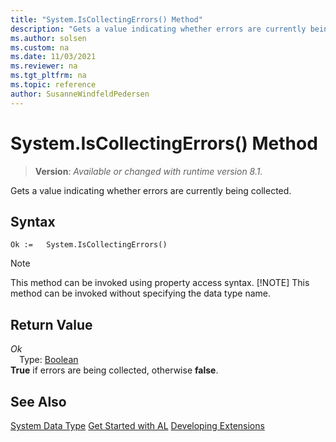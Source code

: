 ```yaml
---
title: "System.IsCollectingErrors() Method"
description: "Gets a value indicating whether errors are currently being collected."
ms.author: solsen
ms.custom: na
ms.date: 11/03/2021
ms.reviewer: na
ms.tgt_pltfrm: na
ms.topic: reference
author: SusanneWindfeldPedersen
---
```

[//]: # (START>DO_NOT_EDIT)
[//]: # (IMPORTANT:Do not edit any of the content between here and the END>DO_NOT_EDIT.)
[//]: # (Any modifications should be made in the .xml files in the ModernDev repo.)
# System.IsCollectingErrors() Method
> **Version**: _Available or changed with runtime version 8.1._

Gets a value indicating whether errors are currently being collected.


## Syntax
```AL
Ok :=   System.IsCollectingErrors()
```
> [!NOTE]
> This method can be invoked using property access syntax.
> [!NOTE]
> This method can be invoked without specifying the data type name.


## Return Value
*Ok*  
&emsp;Type: [Boolean](../boolean/boolean-data-type.md)  
**True** if errors are being collected, otherwise **false**.


[//]: # (IMPORTANT: END>DO_NOT_EDIT)
## See Also
[System Data Type](system-data-type.md)
[Get Started with AL](../../devenv-get-started.md)
[Developing Extensions](../../devenv-dev-overview.md)